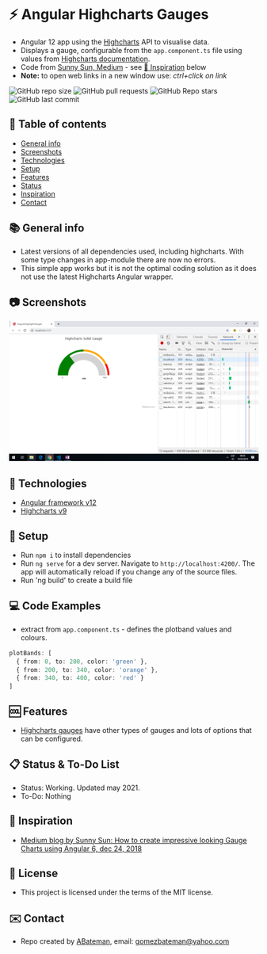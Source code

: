 # :zap: Angular Highcharts Gauges

* Angular 12 app using the [Highcharts](https://www.highcharts.com/) API to visualise data.
* Displays a gauge, configurable from the `app.component.ts` file using values from [Highcharts documentation](https://api.highcharts.com/highcharts/chart#).
* Code from [Sunny Sun, Medium](https://medium.com/@sunnysun_5694) - see [:clap: Inspiration](#clap-inspiration) below
* **Note:** to open web links in a new window use: _ctrl+click on link_

![GitHub repo size](https://img.shields.io/github/repo-size/AndrewJBateman/angular-highcharts-gauges?style=plastic)
![GitHub pull requests](https://img.shields.io/github/issues-pr/AndrewJBateman/angular-highcharts-gauges?style=plastic)
![GitHub Repo stars](https://img.shields.io/github/stars/AndrewJBateman/angular-highcharts-gauges?style=plastic)
![GitHub last commit](https://img.shields.io/github/last-commit/AndrewJBateman/angular-highcharts-gauges?style=plastic)

## :page_facing_up: Table of contents

* [General info](#general-info)
* [Screenshots](#screenshots)
* [Technologies](#technologies)
* [Setup](#setup)
* [Features](#features)
* [Status](#status)
* [Inspiration](#inspiration)
* [Contact](#contact)

## :books: General info

* Latest versions of all dependencies used, including highcharts. With some type changes in app-module there are now no errors.
* This simple app works but it is not the optimal coding solution as it does not use the latest Highcharts Angular wrapper.

## :camera: Screenshots

![Example screenshot](./img/gauge.png)

## :signal_strength: Technologies

* [Angular framework v12](https://angular.io/)
* [Highcharts v9](https://www.highcharts.com/)

## :floppy_disk: Setup

* Run `npm i` to install dependencies
* Run `ng serve` for a dev server. Navigate to `http://localhost:4200/`. The app will automatically reload if you change any of the source files.
* Run 'ng build' to create a build file

## :computer: Code Examples

* extract from `app.component.ts` - defines the plotband values and colours.

```typescript
plotBands: [
  { from: 0, to: 200, color: 'green' },
  { from: 200, to: 340, color: 'orange' },
  { from: 340, to: 400, color: 'red' }
]
```

## :cool: Features

* [Highcharts gauges](https://www.highcharts.com/) have other types of gauges and lots of options that can be configured.

## :clipboard: Status & To-Do List

* Status: Working. Updated may 2021.
* To-Do: Nothing

## :clap: Inspiration

* [Medium blog by Sunny Sun: How to create impressive looking Gauge Charts using Angular 6, dec 24, 2018](https://medium.com/@sunnysun_5694/how-to-create-impressive-looking-gauge-charts-using-angular-6-8f91dfd6fc5c)

## :file_folder: License

* This project is licensed under the terms of the MIT license.

## :envelope: Contact

* Repo created by [ABateman](https://github.com/AndrewJBateman), email: gomezbateman@yahoo.com
